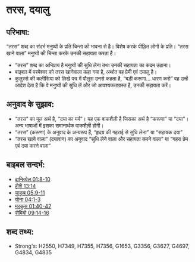 # तरस, दयालु #

## परिभाषा: ##

“तरस” शब्द का संदर्भ मनुष्यों के प्रति चिन्ता की भावना से है। विशेष करके पीड़ित लोगों के प्रति। “तरस खाने वाला” मनुष्यों की चिन्ता करके उनकी सहायता करता है।

* “तरस” शब्द का अभिप्राय है मनुष्यों की सुधि लेना तथा उनकी सहायता का कदम उठाना।  
* बाइबल में परमेश्वर को तरस खानेवाला कहा गया है, अर्थात वह प्रेमी एवं दयालु है।
* कुलुस्से की कलीसिया को लिखे पत्र में पौलुस उनसे कहता है, “बड़ी करूणा... धारण करो” वह उन्हें आदेश देता है कि वे मनुष्यों की सुधि लें और जो आवश्यकताग्रस्त है, उनकी सहायता करें।
  
## अनुवाद के सुझाव: ##

* “तरस” का मूल अर्थ है, “दया का मर्म”। यह एक वाकशैली है जिसका अर्थ है “करूणा” या “दया”। अन्य भाषाओं में इसका समानार्थक वाकशैली होंगी।
* “तरस” (करूणा) के अनुवाद के अन्यरूप हैं, “हृदय की गहराई से सुधि लेना” या “सहायक दया”
* “तरस खाने वाला” (दयावान) का अनुवाद “सुधि लेने वाला और सहायता करने वाला” या “गहरा प्रेम एवं दया करने वाला”

## बाइबल सन्दर्भ: ##

* [दानिय्येल 01:8-10](rc://en/tn/help/dan/01/08)
* [होशे 13:14](rc://en/tn/help/hos/13/14)
* [याकूब 05:9-11](rc://en/tn/help/jas/05/09)
* [योना 04:1-3](rc://en/tn/help/jon/04/01)
* [मरकुस 01:40-42](rc://en/tn/help/mrk/01/40)
* [रोमियो 09:14-16](rc://en/tn/help/rom/09/14)

## शब्द तथ्य: ##

* Strong's: H2550, H7349, H7355, H7356, G1653, G3356, G3627, G4697, G4834, G4835
